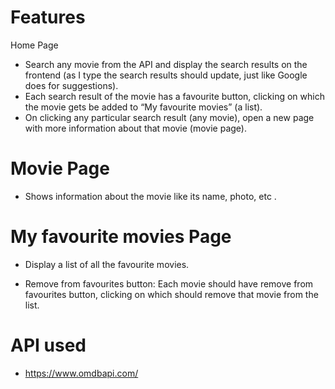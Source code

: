 # Features
Home Page
- Search any movie from the API and display the search results on the frontend (as I type the search results should update, just like Google does for suggestions).
- Each search result of the movie has a favourite button, clicking on which the movie gets be added to “My favourite movies” (a list).
- On clicking any particular search result (any movie), open a new page with more information about that movie (movie page).

# Movie Page
- Shows information about the movie like its name, photo, etc .

# My favourite movies Page
- Display a list of all the favourite movies.

- Remove from favourites button: Each movie should have remove from favourites button, clicking on which should remove that movie from the list.

# API used 
- https://www.omdbapi.com/
